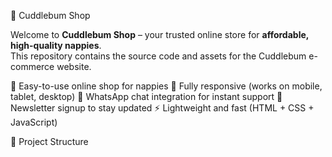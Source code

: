  🍼 Cuddlebum Shop

Welcome to **Cuddlebum Shop** – your trusted online store for **affordable, high-quality nappies**.  
This repository contains the source code and assets for the Cuddlebum e-commerce website.




🛒 Easy-to-use online shop for nappies
📱 Fully responsive (works on mobile, tablet, desktop)
💬 WhatsApp chat integration for instant support
📧 Newsletter signup to stay updated
 ⚡ Lightweight and fast (HTML + CSS + JavaScript)



📂 Project Structure